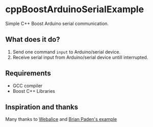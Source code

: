 # cppBoostArduinoSerialExample

Simple C++ Boost Arduino serial communication. 

## What does it do?

1. Send one command `input` to Arduino/serial device.
2. Receive serial input from Arduino/serial device untill interrupted.

## Requirements

* GCC compiler
* Boost C++ Libraries

## Inspiration and thanks

Many thanks to
[Webalice](http://www.webalice.it/fede.tft/serial_port/serial_port.html)
and 
[Brian Paden's
example](http://stackoverflow.com/questions/267752/boost-asio-serial-port-need-help-with-io)
